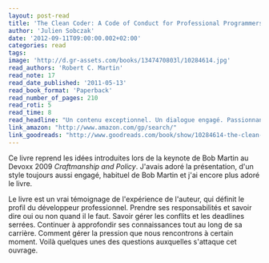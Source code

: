 ```yaml
---
layout: post-read
title: 'The Clean Coder: A Code of Conduct for Professional Programmers'
author: 'Julien Sobczak'
date: '2012-09-11T09:00:00.002+02:00'
categories: read
tags:
image: 'http://d.gr-assets.com/books/1347470803l/10284614.jpg'
read_authors: 'Robert C. Martin'
read_note: 17
read_date_published: '2011-05-13'
read_book_format: 'Paperback'
read_number_of_pages: 210
read_roti: 5
read_time: 8
read_headline: "Un contenu exceptionnel. Un dialogue engagé. Passionnant et sans équivalent. Une source d'inspiration et de motivation. Ne passez pas côté de ce livre."
link_amazon: "http://www.amazon.com/gp/search/"
link_goodreads: "http://www.goodreads.com/book/show/10284614-the-clean-coder"
---
```



Ce livre reprend les idées introduites lors de la keynote de Bob Martin au Devoxx 2009 _Craftmanship and Policy_. J'avais adoré la présentation, d'un style toujours aussi engagé, habituel de Bob Martin et j'ai encore plus adoré le livre.

Le livre est un vrai témoignage de l'expérience de l'auteur, qui définit le profil du développeur professionnel. Prendre ses responsabilités et savoir dire oui ou non quand il le faut. Savoir gérer les conflits et les deadlines serrées. Continuer à approfondir ses connaissances tout au long de sa carrière. Comment gérer la pression que nous rencontrons à certain moment. Voilà quelques unes des questions auxquelles s'attaque cet ouvrage.

